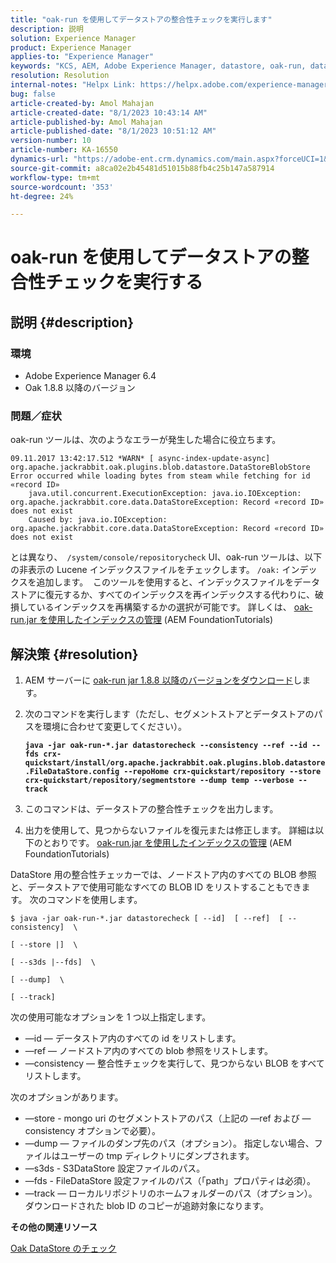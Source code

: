 ```yaml
---
title: "oak-run を使用してデータストアの整合性チェックを実行します"
description: 説明
solution: Experience Manager
product: Experience Manager
applies-to: "Experience Manager"
keywords: "KCS, AEM, Adobe Experience Manager, datastore, oak-run, datastore consistency check"
resolution: Resolution
internal-notes: "Helpx Link: https://helpx.adobe.com/experience-manager/kb/How-to-run-a-datastore-consistency-check-via-oak-run-AEM.html"
bug: false
article-created-by: Amol Mahajan
article-created-date: "8/1/2023 10:43:14 AM"
article-published-by: Amol Mahajan
article-published-date: "8/1/2023 10:51:12 AM"
version-number: 10
article-number: KA-16550
dynamics-url: "https://adobe-ent.crm.dynamics.com/main.aspx?forceUCI=1&pagetype=entityrecord&etn=knowledgearticle&id=6e4c3936-5830-ee11-bdf3-6045bd006c82"
source-git-commit: a8ca02e2b45481d51015b88fb4c25b147a587914
workflow-type: tm+mt
source-wordcount: '353'
ht-degree: 24%

---
```


# oak-run を使用してデータストアの整合性チェックを実行する

## 説明 {#description}


### <b>環境</b>

- Adobe Experience Manager 6.4
- Oak 1.8.8 以降のバージョン




### <b>問題／症状</b>

oak-run ツールは、次のようなエラーが発生した場合に役立ちます。


```
09.11.2017 13:42:17.512 *WARN* [ async-index-update-async]  org.apache.jackrabbit.oak.plugins.blob.datastore.DataStoreBlobStore Error occurred while loading bytes from steam while fetching for id «record ID»
    java.util.concurrent.ExecutionException: java.io.IOException: org.apache.jackrabbit.core.data.DataStoreException: Record «record ID» does not exist
    Caused by: java.io.IOException: org.apache.jackrabbit.core.data.DataStoreException: Record «record ID» does not exist
```




とは異なり、` /system/console/repositorycheck` UI、oak-run ツールは、以下の非表示の Lucene インデックスファイルをチェックします。 `/oak:` インデックスを追加します。  このツールを使用すると、インデックスファイルをデータストアに復元するか、すべてのインデックスを再インデックスする代わりに、破損しているインデックスを再構築するかの選択が可能です。 詳しくは、 [oak-run.jar を使用したインデックスの管理](https://experienceleague.adobe.com/docs/experience-manager-learn/foundation/administration/use-oak-run-jar-to-manage-indexes.html?lang=en) (AEM FoundationTutorials)


## 解決策 {#resolution}


1. AEM サーバーに [oak-run jar 1.8.8 以降のバージョンをダウンロード](https://repo1.maven.org/maven2/org/apache/jackrabbit/oak-run/)します。
2. 次のコマンドを実行します（ただし、セグメントストアとデータストアのパスを環境に合わせて変更してください）。

   <b>`java -jar oak-run-*.jar datastorecheck --consistency --ref --id --fds crx-quickstart/install/org.apache.jackrabbit.oak.plugins.blob.datastore.FileDataStore.config --repoHome crx-quickstart/repository --store crx-quickstart/repository/segmentstore --dump temp --verbose --track`</b>


3. このコマンドは、データストアの整合性チェックを出力します。
4. 出力を使用して、見つからないファイルを復元または修正します。 詳細は以下のとおりです。 [oak-run.jar を使用したインデックスの管理](https://experienceleague.adobe.com/docs/experience-manager-learn/foundation/administration/use-oak-run-jar-to-manage-indexes.html?lang=en) (AEM FoundationTutorials)


DataStore 用の整合性チェッカーでは、ノードストア内のすべての BLOB 参照と、データストアで使用可能なすべての BLOB ID をリストすることもできます。 次のコマンドを使用します。

`$ java -jar oak-run-*.jar datastorecheck [ --id]  [ --ref]  [ --consistency]  \`

`[ --store |]  \`

`[ --s3ds |--fds]  \`

`[ --dump]  \`

`[ --track]`

次の使用可能なオプションを 1 つ以上指定します。

- —id — データストア内のすべての id をリストします。
- —ref — ノードストア内のすべての blob 参照をリストします。
- —consistency — 整合性チェックを実行して、見つからない BLOB をすべてリストします。


次のオプションがあります。

- —store - mongo uri のセグメントストアのパス（上記の —ref および —consistency オプションで必要）。
- —dump — ファイルのダンプ先のパス（オプション）。 指定しない場合、ファイルはユーザーの tmp ディレクトリにダンプされます。
- —s3ds - S3DataStore 設定ファイルのパス。
- —fds - FileDataStore 設定ファイルのパス（「path」プロパティは必須）。
- —track — ローカルリポジトリのホームフォルダーのパス（オプション）。 ダウンロードされた blob ID のコピーが追跡対象になります。


<b>その他の関連リソース</b>

[Oak DataStore のチェック](https://github.com/apache/jackrabbit-oak/tree/1.8/oak-run#oak-datastore-check)
